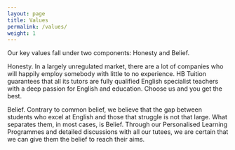 ```yaml
---
layout: page
title: Values
permalink: /values/
weight: 1
---
```


Our key values fall under two components: Honesty and Belief.

Honesty. In a largely unregulated market, there are a lot of companies who will happily employ somebody with little to no experience. HB Tuition guarantees that all its tutors are fully qualified English specialist teachers with a deep passion for English and education. Choose us and you get the best.

Belief. Contrary to common belief, we believe that the gap between students who excel at English and those that struggle is not that large. What separates them, in most cases, is Belief. Through our Personalised Learning Programmes and detailed discussions with all our tutees, we are certain that we can give them the belief to reach their aims.
